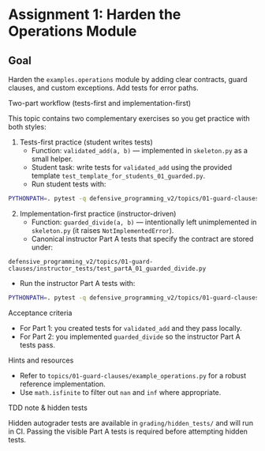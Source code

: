 # Assignment 1: Harden the Operations Module

## Goal
Harden the `examples.operations` module by adding clear contracts, guard clauses, and custom exceptions. Add tests for error paths.

Two-part workflow (tests-first and implementation-first)

This topic contains two complementary exercises so you get practice with both styles:

1) Tests-first practice (student writes tests)
   - Function: `validated_add(a, b)` — implemented in `skeleton.py` as a small helper.
   - Student task: write tests for `validated_add` using the provided template `test_template_for_students_01_guarded.py`.
   - Run student tests with:

```bash
PYTHONPATH=. pytest -q defensive_programming_v2/topics/01-guard-clauses/test_template_for_students_01_guarded.py
```

2) Implementation-first practice (instructor-driven)
   - Function: `guarded_divide(a, b)` — intentionally left unimplemented in `skeleton.py` (it raises `NotImplementedError`).
   - Canonical instructor Part A tests that specify the contract are stored under:

```
defensive_programming_v2/topics/01-guard-clauses/instructor_tests/test_partA_01_guarded_divide.py
```

   - Run the instructor Part A tests with:

```bash
PYTHONPATH=. pytest -q defensive_programming_v2/topics/01-guard-clauses/instructor_tests/test_partA_01_guarded_divide.py
```

Acceptance criteria
- For Part 1: you created tests for `validated_add` and they pass locally.
- For Part 2: you implemented `guarded_divide` so the instructor Part A tests pass.

Hints and resources
- Refer to `topics/01-guard-clauses/example_operations.py` for a robust reference implementation.
- Use `math.isfinite` to filter out `nan` and `inf` where appropriate.

TDD note & hidden tests

Hidden autograder tests are available in `grading/hidden_tests/` and will run in CI. Passing the visible Part A tests is required before attempting hidden tests.
